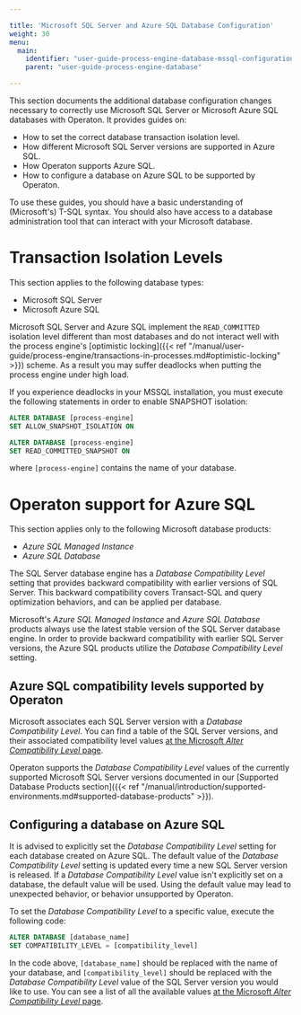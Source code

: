 ```yaml
---

title: 'Microsoft SQL Server and Azure SQL Database Configuration'
weight: 30
menu:
  main:
    identifier: "user-guide-process-engine-database-mssql-configuration"
    parent: "user-guide-process-engine-database"

---
```


This section documents the additional database configuration changes necessary to correctly use
Microsoft SQL Server or Microsoft Azure SQL databases with Operaton. It provides guides
on:

* How to set the correct database transaction isolation level.
* How different Microsoft SQL Server versions are supported in Azure SQL.
* How Operaton supports Azure SQL.
* How to configure a database on Azure SQL to be supported by Operaton.

To use these guides, you should have a basic understanding of (Microsoft's) T-SQL syntax. You should
also have access to a database administration tool that can interact with your Microsoft database.

# Transaction Isolation Levels

This section applies to the following database types:

* Microsoft SQL Server
* Microsoft Azure SQL

Microsoft SQL Server and Azure SQL implement the `READ_COMMITTED` isolation level different
than most databases and do not interact well with the process engine's
[optimistic locking]({{< ref "/manual/user-guide/process-engine/transactions-in-processes.md#optimistic-locking" >}}) scheme.
As a result you may suffer deadlocks when putting the process engine under high load.

If you experience deadlocks in your MSSQL installation, you must execute the
following statements in order to enable SNAPSHOT isolation:

```sql
ALTER DATABASE [process-engine]
SET ALLOW_SNAPSHOT_ISOLATION ON

ALTER DATABASE [process-engine]
SET READ_COMMITTED_SNAPSHOT ON
```
where `[process-engine]` contains the name of your database.

# Operaton support for Azure SQL

This section applies only to the following Microsoft database products:

* *Azure SQL Managed Instance*
* *Azure SQL Database*

The SQL Server database engine has a *Database Compatibility Level* setting that provides backward
compatibility with earlier versions of SQL Server. This backward compatibility covers Transact-SQL
and query optimization behaviors, and can be applied per database.

Microsoft's *Azure SQL Managed Instance* and *Azure SQL Database* products always use the latest
stable version of the SQL Server database engine. In order to provide backward compatibility with
earlier SQL Server versions, the Azure SQL products utilize the *Database Compatibility Level* setting.

## Azure SQL compatibility levels supported by Operaton

Microsoft associates each SQL Server version with a *Database Compatibility Level*. You can find a table
of the SQL Server versions, and their associated compatibility level values
[at the Microsoft *Alter Compatibility Level* page](https://docs.microsoft.com/en-us/sql/t-sql/statements/alter-database-transact-sql-compatibility-level?view=sql-server-ver15#arguments).

Operaton supports the *Database Compatibility Level* values of the currently supported Microsoft
SQL Server versions documented in our [Supported Database Products section]({{< ref "/manual/introduction/supported-environments.md#supported-database-products" >}}).

## Configuring a database on Azure SQL

It is advised to explicitly set the *Database Compatibility Level* setting for each database created on
Azure SQL. The default value of the *Database Compatibility Level* setting is updated every time a new
SQL Server version is released. If a *Database Compatibility Level* value isn't explicitly set on a
database, the default value will be used. Using the default value may lead to unexpected behavior, or
behavior unsupported by Operaton.

To set the *Database Compatibility Level* to a specific value, execute the following code:

```sql
ALTER DATABASE [database_name]
SET COMPATIBILITY_LEVEL = [compatibility_level]
```

In the code above, `[database_name]` should be replaced with the name of your database, and
`[compatibility_level]` should be replaced with the *Database Compatibility Level* value of the
SQL Server version you would like to use. You can see a list of all the available values
[at the Microsoft *Alter Compatibility Level* page](https://docs.microsoft.com/en-us/sql/t-sql/statements/alter-database-transact-sql-compatibility-level?view=sql-server-ver15#arguments).
